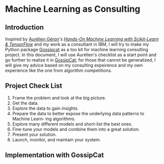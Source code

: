 # Machine Learning as Consulting

## Introduction

Inspired by [Aurélien Géron](https://github.com/ageron)'s [*Hands-On Machine Learning with Scikit-Learn & TensorFlow*](https://github.com/ageron/handson-ml) and my work as a consultant in IBM, I will try to make my Python package [Gossipcat](https://github.com/Ewen2015/GossipCat) as a too kit for machine learning consulting project. In this document, I will use Aurélien's checklist as a start point and go further to realize it in [GossipCat](https://github.com/Ewen2015/GossipCat); for those that cannot be generalized, I will give my advice based on my consulting expeirence and my own experience like the one from algorithm competitions.

## Project Check List

1. Frame the problem and look at the big picture.
2. Get the data.
3. Explore the data to gain insights.
4. Prepare the data to better expose the underlying data patterns to Machine Learn‐ ing algorithms.
5. Explore many different models and short-list the best ones.
6. Fine-tune your models and combine them into a great solution.
7. Present your solution.
8. Launch, monitor, and maintain your system.

## Implementation with GossipCat

